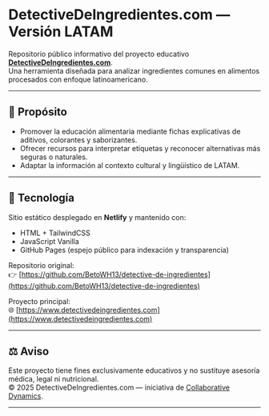 # DetectiveDeIngredientes.com — Versión LATAM

Repositorio público informativo del proyecto educativo **[DetectiveDeIngredientes.com](https://www.detectivedeingredientes.com)**.  
Una herramienta diseñada para analizar ingredientes comunes en alimentos procesados con enfoque latinoamericano.

---

## 🔎 Propósito

- Promover la educación alimentaria mediante fichas explicativas de aditivos, colorantes y saborizantes.  
- Ofrecer recursos para interpretar etiquetas y reconocer alternativas más seguras o naturales.  
- Adaptar la información al contexto cultural y lingüístico de LATAM.

---

## 🚀 Tecnología

Sitio estático desplegado en **Netlify** y mantenido con:
- HTML + TailwindCSS  
- JavaScript Vanilla  
- GitHub Pages (espejo público para indexación y transparencia)  

Repositorio original:  
👉 [https://github.com/BetoWH13/detective-de-ingredientes](https://github.com/BetoWH13/detective-de-ingredientes)

Proyecto principal:  
🌐 [https://www.detectivedeingredientes.com](https://www.detectivedeingredientes.com)

---

## ⚖️ Aviso

Este proyecto tiene fines exclusivamente educativos y no sustituye asesoría médica, legal ni nutricional.  
© 2025 DetectiveDeIngredientes.com — iniciativa de [Collaborative Dynamics](https://collaborative-dynamics.com).

---
